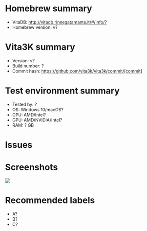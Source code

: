 <!-- Please use homebrew name for issue Title -->
<!-- Amend ? below with the correct information -->

# Homebrew summary
- VitaDB: <http://vitadb.rinnegatamante.it/#/info/?>
- Homebrew version: v?

# Vita3K summary
- Version: v?
- Build number: ?
- Commit hash: https://github.com/vita3k/vita3k/commit/[commit]

# Test environment summary
- Tested by: ?
- OS: Windows 10/macOS?
- CPU: AMD/Intel?
- GPU: AMD/NVIDIA/Intel?
- RAM: ? GB

# Issues
<!-- Summary of problems -->

# Screenshots
![](https://?)

# Recommended labels
<!-- See https://github.com/Vita3K/homebrew-compatibility/labels -->
- A?
- B?
- C?
